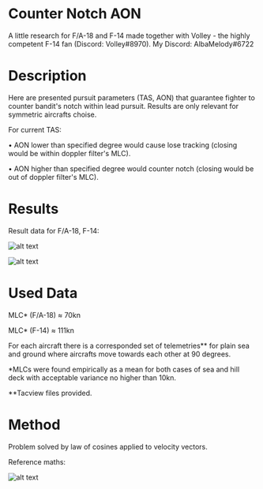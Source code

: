 # Counter Notch AON
A little research for F/A-18 and F-14 made together with Volley - the highly competent F-14 fan (Discord: Volley#8970). My Discord: AlbaMelody#6722

# Description
Here are presented pursuit parameters (TAS, AON) that guarantee fighter to counter bandit's notch within lead pursuit. Results are only relevant for symmetric aircrafts choise.

For current TAS:

• AON lower than specified degree would cause lose tracking (closing would be within doppler filter's MLC).

• AON higher than specified degree would counter notch (closing would be out of doppler filter's MLC).

# Results
Result data for F/A-18, F-14:

![alt text](https://github.com/AKAD0/Edge_Tracking_Angle/blob/main/images/FA-18.png)

![alt text](https://github.com/AKAD0/Edge_Tracking_Angle/blob/main/images/F-14.png)

# Used Data
MLC* (F/A-18) ≈ 70kn

MLC* (F-14) ≈ 111kn

For each aircraft there is a corresponded set of telemetries** for plain sea and ground where aircrafts move towards each other at 90 degrees.

*MLCs were found empirically as a mean for both cases of sea and hill deck with acceptable variance no higher than 10kn.

**Tacview files provided.


# Method
Problem solved by law of cosines applied to velocity vectors.

Reference maths:

![alt text](https://github.com/AKAD0/Edge_Tracking_Angle/blob/main/images/math.png)
